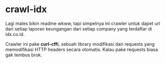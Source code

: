 # crawl-idx

Lagi males bikin readme wkww, tapi simpelnya ini crawler untuk dapet url dari setiap laporan keungangan dari setiap company yang terdaftar di idx.co.id.

Crawler ini pake **curl-cffi**, sebuah library modifikasi dari requests yang memodifikasi HTTP headers secara otomatis. Kalau pake requests biasa gak tembus brok.
